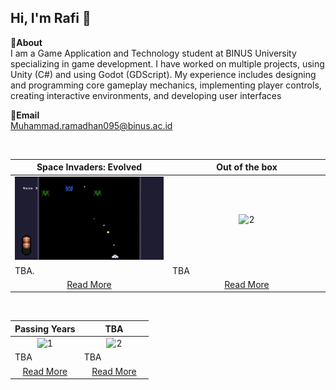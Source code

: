 Hi, I'm Rafi 👋
---
**📌About** <br>
I am a Game Application and Technology student at BINUS University specializing in game development. I have worked on multiple projects, using Unity (C#) and using Godot (GDScript). My experience includes designing and programming core gameplay mechanics, implementing player controls, creating interactive environments, and developing user interfaces

**📩Email** <br>
Muhammad.ramadhan095@binus.ac.id

<br>

<table width="100%">
  <thead>
    <tr>
      <th width="50%" align="center"><a>Space Invaders: Evolved</a></th> <!--tittle-->
      <th width="50%" align="center"><a>Out of the box</a></th> <!--tittle-->
    </tr>
  </thead>
  <tbody>
    <tr>
      <td align="center">
        <img src="https://github.com/Justsomeguy241/Justsomeguy241/blob/main/Space%20Invaders.gif" alt="1" style="width:100%;height:auto;">
      </td>
      <td align="center">
        <img src="https://github.com/Justsomeguy241/Justsomeguy241/blob/main/Fox.gif" alt="2" style="width:100%;height:auto;">
      </td>
    </tr>
    <tr>
      <td valign="text-top">TBA.</td> <!--desc-->
      <td valign="text-top">TBA</td> <!--desc-->
    </tr>
    <tr>
      <td align="center"><a href="https://github.com/Justsomeguy241/Game-ProgrammingClass">Read More</a></td> <!--link1-->
      <td align="center"><a href="https://github.com/Justsomeguy241/Out-of-the-box">Read More</a></td> <!--link2-->
    </tr>
  </tbody>
</table>


<br>


<table width="100%">
  <thead>
    <tr>
      <th width="50%" align="center"><a>Passing Years </a></th> <!--tittle 3-->
      <th width="50%" align="center"><a>TBA </a></th> <!--tittle 4-->
    </tr>
  </thead>
  <tbody>
    <tr>
      <td align="center">
        <img src="https://github.com/Justsomeguy241/Justsomeguy241/blob/main/Godot.gif" alt="1" style="width:100%;height:auto;">
      </td>
      <td align="center">
        <img src="" alt="2" style="width:100%;height:auto;">
      </td>
    </tr>
    <tr>
      <td valign="text-top">TBA </td> <!--desc-->
      <td valign="text-top">TBA </td> <!--desc-->
    </tr>
    <tr>
      <td align="center"><a href="https://github.com/Justsomeguy241/Passing-Years">Read More</a></td> <!--link 3-->
      <td align="center"><a href="">Read More</a></td> <!--link 4-->
    </tr>
  </tbody>
</table>

